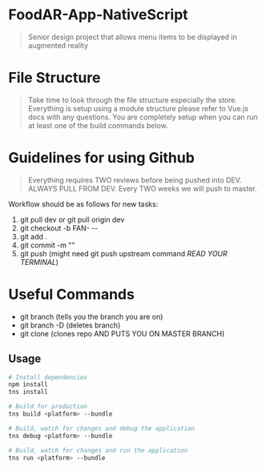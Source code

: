 # FoodAR-App-NativeScript

> Senior design project that allows menu items to be displayed in augmented reality

# File Structure
> Take time to look through the file structure especially the store.  Everything is setup using a module structure please refer to Vue.js docs with any questions.
> You are completely setup when you can run at least one of the build commands below.

# Guidelines for using Github
> Everything requires TWO reviews before being pushed into DEV.  ALWAYS PULL FROM DEV.  Every TWO weeks we will push to master.  

Workflow should be as follows for new tasks:
1) git pull dev or git pull origin dev
2) git checkout -b FAN-<Task Number> -- <Task Description>
3) git add .
4) git commit -m "<nice description of code>"
5) git push (might need git push upstream command *READ YOUR TERMINAL*)
  
# Useful Commands
- git branch (tells you the branch you are on)
- git branch -D <branch name> (deletes branch)
- git clone <url> (clones repo AND PUTS YOU ON MASTER BRANCH)
  
## Usage

``` bash
# Install dependencies
npm install
tns install

# Build for production
tns build <platform> --bundle

# Build, watch for changes and debug the application
tns debug <platform> --bundle

# Build, watch for changes and run the application
tns run <platform> --bundle
```
